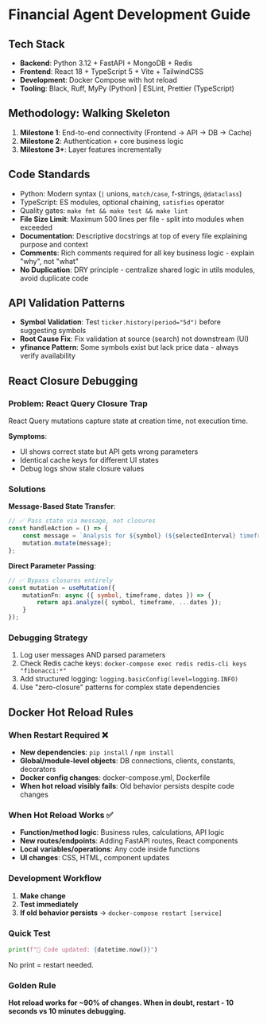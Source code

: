 # Financial Agent Development Guide

## Tech Stack
* **Backend**: Python 3.12 + FastAPI + MongoDB + Redis
* **Frontend**: React 18 + TypeScript 5 + Vite + TailwindCSS
* **Development**: Docker Compose with hot reload
* **Tooling**: Black, Ruff, MyPy (Python) | ESLint, Prettier (TypeScript)

## Methodology: Walking Skeleton
1. **Milestone 1**: End-to-end connectivity (Frontend → API → DB → Cache)
2. **Milestone 2**: Authentication + core business logic
3. **Milestone 3+**: Layer features incrementally

## Code Standards
* Python: Modern syntax (`|` unions, `match/case`, f-strings, `@dataclass`)
* TypeScript: ES modules, optional chaining, `satisfies` operator
* Quality gates: `make fmt && make test && make lint`
* **File Size Limit**: Maximum 500 lines per file - split into modules when exceeded
* **Documentation**: Descriptive docstrings at top of every file explaining purpose and context
* **Comments**: Rich comments required for all key business logic - explain "why", not "what"
* **No Duplication**: DRY principle - centralize shared logic in utils modules, avoid duplicate code

## API Validation Patterns
* **Symbol Validation**: Test `ticker.history(period="5d")` before suggesting symbols
* **Root Cause Fix**: Fix validation at source (search) not downstream (UI)
* **yfinance Pattern**: Some symbols exist but lack price data - always verify availability

## React Closure Debugging

### Problem: React Query Closure Trap
React Query mutations capture state at creation time, not execution time.

**Symptoms**:
- UI shows correct state but API gets wrong parameters
- Identical cache keys for different UI states
- Debug logs show stale closure values

### Solutions

**Message-Based State Transfer**:
```typescript
// ✅ Pass state via message, not closures
const handleAction = () => {
    const message = `Analysis for ${symbol} (${selectedInterval} timeframe)`;
    mutation.mutate(message);
};
```

**Direct Parameter Passing**:
```typescript
// ✅ Bypass closures entirely
const mutation = useMutation({
    mutationFn: async ({ symbol, timeframe, dates }) => {
        return api.analyze({ symbol, timeframe, ...dates });
    }
});
```

### Debugging Strategy
1. Log user messages AND parsed parameters
2. Check Redis cache keys: `docker-compose exec redis redis-cli keys "fibonacci:*"`
3. Add structured logging: `logging.basicConfig(level=logging.INFO)`
4. Use "zero-closure" patterns for complex state dependencies

## Docker Hot Reload Rules

### When Restart Required ❌
- **New dependencies**: `pip install` / `npm install`
- **Global/module-level objects**: DB connections, clients, constants, decorators
- **Docker config changes**: docker-compose.yml, Dockerfile
- **When hot reload visibly fails**: Old behavior persists despite code changes

### When Hot Reload Works ✅
- **Function/method logic**: Business rules, calculations, API logic
- **New routes/endpoints**: Adding FastAPI routes, React components
- **Local variables/operations**: Any code inside functions
- **UI changes**: CSS, HTML, component updates

### Development Workflow
1. **Make change**
2. **Test immediately**
3. **If old behavior persists** → `docker-compose restart [service]`

### Quick Test
```python
print(f"🔄 Code updated: {datetime.now()}")
```
No print = restart needed.

### Golden Rule
**Hot reload works for ~90% of changes. When in doubt, restart - 10 seconds vs 10 minutes debugging.**